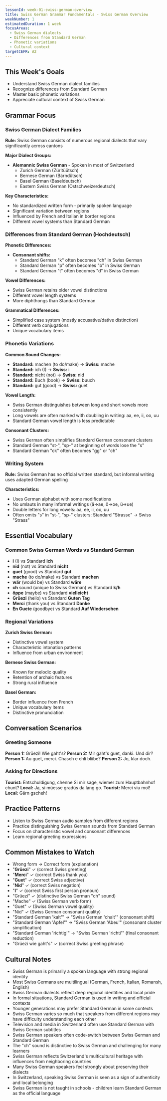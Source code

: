 ```yaml
---
lessonId: week-01-swiss-german-overview
title: Swiss German Grammar Fundamentals - Swiss German Overview
weekNumber: 1
estimatedDuration: 1 week
focusAreas:
  - Swiss German dialects
  - Differences from Standard German
  - Phonetic variations
  - Cultural context
targetCEFR: A2
---
```


## This Week's Goals

- Understand Swiss German dialect families
- Recognize differences from Standard German
- Master basic phonetic variations
- Appreciate cultural context of Swiss German

## Grammar Focus

### Swiss German Dialect Families
**Rule:** Swiss German consists of numerous regional dialects that vary significantly across cantons

**Major Dialect Groups:**
- **Alemannic Swiss German** - Spoken in most of Switzerland
  - Zurich German (Züritüütsch)
  - Bernese German (Bärndütsch)
  - Basel German (Baseldeutsch)
  - Eastern Swiss German (Ostschweizerdeutsch)

**Key Characteristics:**
- No standardized written form - primarily spoken language
- Significant variation between regions
- Influenced by French and Italian in border regions
- Different vowel systems than Standard German

### Differences from Standard German (Hochdeutsch)
**Phonetic Differences:**
- **Consonant shifts:**
  - Standard German "k" often becomes "ch" in Swiss German
  - Standard German "p" often becomes "b" in Swiss German
  - Standard German "t" often becomes "d" in Swiss German

**Vowel Differences:**
- Swiss German retains older vowel distinctions
- Different vowel length systems
- More diphthongs than Standard German

**Grammatical Differences:**
- Simplified case system (mostly accusative/dative distinction)
- Different verb conjugations
- Unique vocabulary items

### Phonetic Variations
**Common Sound Changes:**
- **Standard:** machen (to do/make) → **Swiss:** mache
- **Standard:** ich (I) → **Swiss:** i
- **Standard:** nicht (not) → **Swiss:** nid
- **Standard:** Buch (book) → **Swiss:** buuch
- **Standard:** gut (good) → **Swiss:** guet

**Vowel Length:**
- Swiss German distinguishes between long and short vowels more consistently
- Long vowels are often marked with doubling in writing: aa, ee, ii, oo, uu
- Standard German vowel length is less predictable

**Consonant Clusters:**
- Swiss German often simplifies Standard German consonant clusters
- Standard German "st-", "sp-" at beginning of words lose the "s"
- Standard German "ck" often becomes "gg" or "ch"

### Writing System
**Rule:** Swiss German has no official written standard, but informal writing uses adapted German spelling

**Characteristics:**
- Uses German alphabet with some modifications
- No umlauts in many informal writings (ä→ae, ö→oe, ü→ue)
- Double letters for long vowels: aa, ee, ii, oo, uu
- Often omits "s" in "st-", "sp-" clusters: Standard "Strasse" → Swiss "Strass"

## Essential Vocabulary

### Common Swiss German Words vs Standard German
- **i** (I) vs Standard **ich**
- **nid** (not) vs Standard **nicht**
- **guet** (good) vs Standard **gut**
- **mache** (to do/make) vs Standard **machen**
- **wär** (would be) vs Standard **wäre**
- **ch** sound (unique to Swiss German) vs Standard **k/h**
- **öppe** (maybe) vs Standard **vielleicht**
- **Grüezi** (hello) vs Standard **Guten Tag**
- **Merci** (thank you) vs Standard **Danke**
- **En Guete** (goodbye) vs Standard **Auf Wiedersehen**

### Regional Variations
**Zurich Swiss German:**
- Distinctive vowel system
- Characteristic intonation patterns
- Influence from urban environment

**Bernese Swiss German:**
- Known for melodic quality
- Retention of archaic features
- Strong rural influence

**Basel German:**
- Border influence from French
- Unique vocabulary items
- Distinctive pronunciation

## Conversation Scenarios

### Greeting Someone
**Person 1:** Grüezi! Wie gaht's?
**Person 2:** Mir gaht's guet, danki. Und dir?
**Person 1:** Au guet, merci. Chasch e chli bliibe?
**Person 2:** Jo, klar doch.

### Asking for Directions
**Tourist:** Entschuldigung, chenne Si mir sage, wiemer zum Hauptbahnhof chunt?
**Local:** Ja, si müesse gradüs da lang go.
**Tourist:** Merci viu mol!
**Local:** Gärn gscheh!

## Practice Patterns

- Listen to Swiss German audio samples from different regions
- Practice distinguishing Swiss German sounds from Standard German
- Focus on characteristic vowel and consonant differences
- Learn regional greeting expressions

## Common Mistakes to Watch

- Wrong form → Correct form (explanation)
- "**Grüezi**" ✓ (correct Swiss greeting)
- "**Merci**" ✓ (correct Swiss thank you)
- "**Guet**" ✓ (correct Swiss adjective)
- "**Nid**" ✓ (correct Swiss negation)
- "**I**" ✓ (correct Swiss first person pronoun)
- "Grüezi" ✓ (distinctive Swiss German "ch" sound)
- "Mache" ✓ (Swiss German verb form)
- "Guet" ✓ (Swiss German vowel quality)
- "Nid" ✓ (Swiss German consonant quality)
- "Standard German 'kalt'" → "Swiss German 'chalt'" (consonant shift)
- "Standard German 'Apfel'" → "Swiss German 'Abeu'" (consonant cluster simplification)
- "Standard German 'richtig'" → "Swiss German 'richti'" (final consonant reduction)
- "Grüezi wie gaht's" ✓ (correct Swiss greeting phrase)

## Cultural Notes

- Swiss German is primarily a spoken language with strong regional identity
- Most Swiss Germans are multilingual (German, French, Italian, Romansh, English)
- Swiss German dialects reflect deep regional identities and local pride
- In formal situations, Standard German is used in writing and official contexts
- Younger generations may prefer Standard German in some contexts
- Swiss German varies so much that speakers from different regions may have difficulty understanding each other
- Television and media in Switzerland often use Standard German with Swiss German subtitles
- Swiss German speakers often code-switch between Swiss German and Standard German
- The "ch" sound is distinctive to Swiss German and challenging for many learners
- Swiss German reflects Switzerland's multicultural heritage with influences from neighboring countries
- Many Swiss German speakers feel strongly about preserving their dialects
- In Switzerland, speaking Swiss German is seen as a sign of authenticity and local belonging
- Swiss German is not taught in schools - children learn Standard German as the official language